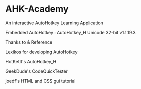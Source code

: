 # AHK-Academy
An interactive AutoHotkey Learning Application

Embedded AutoHotkey : AutoHotkey_H Unicode 32-bit v1.1.19.3

Thanks to & Reference

Lexikos for developing AutoHotkey

HotKetIt's AutoHotkey_H

GeekDude's CodeQuickTester

joedf's HTML and CSS gui tutorial
